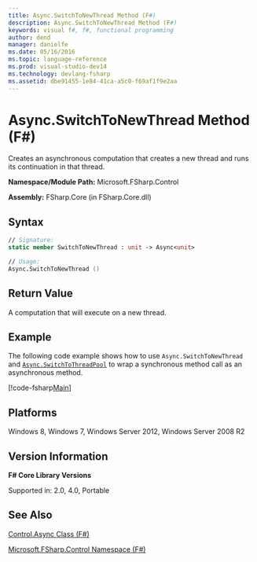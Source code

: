 ```yaml
---
title: Async.SwitchToNewThread Method (F#)
description: Async.SwitchToNewThread Method (F#)
keywords: visual f#, f#, functional programming
author: dend
manager: danielfe
ms.date: 05/16/2016
ms.topic: language-reference
ms.prod: visual-studio-dev14
ms.technology: devlang-fsharp
ms.assetid: dbe91455-1e84-41ca-a5c0-f69af1f9e2aa 
---
```


# Async.SwitchToNewThread Method (F#)

Creates an asynchronous computation that creates a new thread and runs its continuation in that thread.

**Namespace/Module Path:** Microsoft.FSharp.Control

**Assembly:** FSharp.Core (in FSharp.Core.dll)


## Syntax

```fsharp
// Signature:
static member SwitchToNewThread : unit -> Async<unit>

// Usage:
Async.SwitchToNewThread ()
```

## Return Value

A computation that will execute on a new thread.

## Example

The following code example shows how to use `Async.SwitchToNewThread` and [`Async.SwitchToThreadPool`](https://msdn.microsoft.com/library/c2708739-5389-487a-a3c9-490f417bcdc6) to wrap a synchronous method call as an asynchronous method.

[!code-fsharp[Main](~/samples/snippets/fsharp/asyncapis/snippet28.fs)]

## Platforms
Windows 8, Windows 7, Windows Server 2012, Windows Server 2008 R2

## Version Information
**F# Core Library Versions**

Supported in: 2.0, 4.0, Portable

## See Also
[Control.Async Class &#40;F&#35;&#41;](Control.Async-Class-%5BFSharp%5D.md)

[Microsoft.FSharp.Control Namespace &#40;F&#35;&#41;](Microsoft.FSharp.Control-Namespace-%5BFSharp%5D.md)